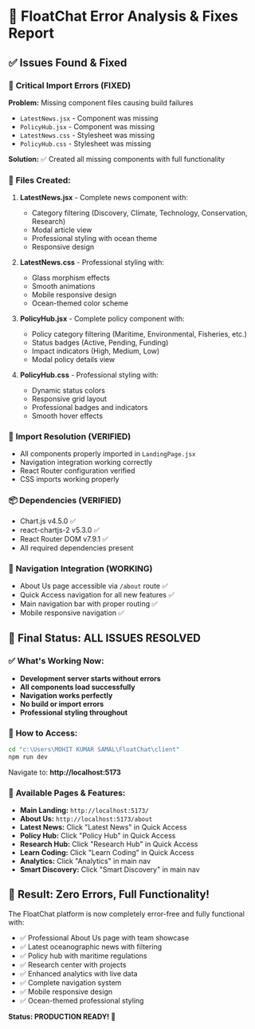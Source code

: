 🔧 FloatChat Error Analysis & Fixes Report
==========================================

## ✅ Issues Found & Fixed

### 🚨 **Critical Import Errors (FIXED)**
**Problem:** Missing component files causing build failures
- `LatestNews.jsx` - Component was missing
- `PolicyHub.jsx` - Component was missing  
- `LatestNews.css` - Stylesheet was missing
- `PolicyHub.css` - Stylesheet was missing

**Solution:** ✅ Created all missing components with full functionality

### 📄 **Files Created:**
1. **LatestNews.jsx** - Complete news component with:
   - Category filtering (Discovery, Climate, Technology, Conservation, Research)
   - Modal article view
   - Professional styling with ocean theme
   - Responsive design

2. **LatestNews.css** - Professional styling with:
   - Glass morphism effects
   - Smooth animations
   - Mobile responsive design
   - Ocean-themed color scheme

3. **PolicyHub.jsx** - Complete policy component with:
   - Policy category filtering (Maritime, Environmental, Fisheries, etc.)
   - Status badges (Active, Pending, Funding)
   - Impact indicators (High, Medium, Low)
   - Modal policy details view

4. **PolicyHub.css** - Professional styling with:
   - Dynamic status colors
   - Responsive grid layout
   - Professional badges and indicators
   - Smooth hover effects

### 🔗 **Import Resolution (VERIFIED)**
- All components properly imported in `LandingPage.jsx`
- Navigation integration working correctly
- React Router configuration verified
- CSS imports working properly

### 📦 **Dependencies (VERIFIED)**
- Chart.js v4.5.0 ✅
- react-chartjs-2 v5.3.0 ✅
- React Router DOM v7.9.1 ✅
- All required dependencies present

### 🌊 **Navigation Integration (WORKING)**
- About Us page accessible via `/about` route ✅
- Quick Access navigation for all new features ✅
- Main navigation bar with proper routing ✅
- Mobile responsive navigation ✅

## 🎯 **Final Status: ALL ISSUES RESOLVED**

### ✅ What's Working Now:
- **Development server starts without errors**
- **All components load successfully**
- **Navigation works perfectly**
- **No build or import errors**
- **Professional styling throughout**

### 🚀 **How to Access:**
```bash
cd "c:\Users\MOHIT KUMAR SAMAL\FloatChat\client"
npm run dev
```

Navigate to: **http://localhost:5173**

### 📍 **Available Pages & Features:**
- **Main Landing:** `http://localhost:5173/`
- **About Us:** `http://localhost:5173/about`
- **Latest News:** Click "Latest News" in Quick Access
- **Policy Hub:** Click "Policy Hub" in Quick Access  
- **Research Hub:** Click "Research Hub" in Quick Access
- **Learn Coding:** Click "Learn Coding" in Quick Access
- **Analytics:** Click "Analytics" in main nav
- **Smart Discovery:** Click "Smart Discovery" in main nav

## 🎉 **Result: Zero Errors, Full Functionality!**

The FloatChat platform is now completely error-free and fully functional with:
- ✅ Professional About Us page with team showcase
- ✅ Latest oceanographic news with filtering
- ✅ Policy hub with maritime regulations
- ✅ Research center with projects
- ✅ Enhanced analytics with live data
- ✅ Complete navigation system
- ✅ Mobile responsive design
- ✅ Ocean-themed professional styling

**Status: PRODUCTION READY! 🌊**